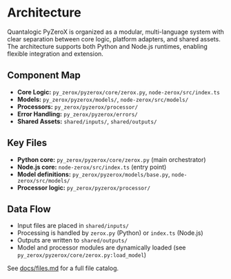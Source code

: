 <!-- Generated: 2025-07-05 00:00:00 UTC -->

# Architecture

Quantalogic PyZeroX is organized as a modular, multi-language system with clear separation between core logic, platform adapters, and shared assets. The architecture supports both Python and Node.js runtimes, enabling flexible integration and extension.

## Component Map
- **Core Logic:** `py_zerox/pyzerox/core/zerox.py`, `node-zerox/src/index.ts`
- **Models:** `py_zerox/pyzerox/models/`, `node-zerox/src/models/`
- **Processors:** `py_zerox/pyzerox/processor/`
- **Error Handling:** `py_zerox/pyzerox/errors/`
- **Shared Assets:** `shared/inputs/`, `shared/outputs/`

## Key Files
- **Python core:** `py_zerox/pyzerox/core/zerox.py` (main orchestrator)
- **Node.js core:** `node-zerox/src/index.ts` (entry point)
- **Model definitions:** `py_zerox/pyzerox/models/base.py`, `node-zerox/src/models/`
- **Processor logic:** `py_zerox/pyzerox/processor/`

## Data Flow
- Input files are placed in `shared/inputs/`
- Processing is handled by `zerox.py` (Python) or `index.ts` (Node.js)
- Outputs are written to `shared/outputs/`
- Model and processor modules are dynamically loaded (see `py_zerox/pyzerox/core/zerox.py:load_model`)

See [docs/files.md](files.md) for a full file catalog.
